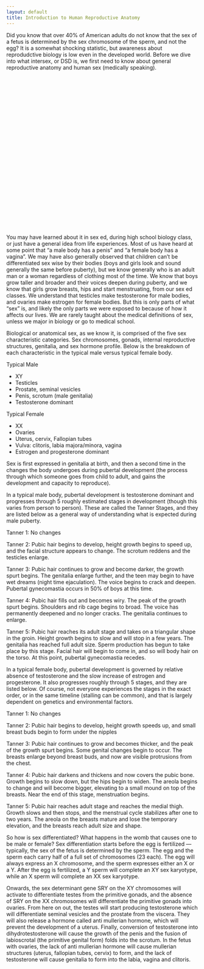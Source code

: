 ```yaml
---
layout: default
title: Introduction to Human Reproductive Anatomy
---
```


Did you know that over 40% of American adults do not know that the sex of a fetus is determined by the sex chromosome of the sperm, and not the egg? It is a somewhat shocking statistic, but awareness about reprodudctive biology is low even in the developed world. Before we dive into what intersex, or DSD is, we first need to know about general reproductive anatomy and human sex (medically speaking). 

<div style="min-height:400px"><noscript><img src="https://datawrapper.dwcdn.net/16uGD/full.png" alt="" /></noscript></div> 

You may have learned about it in sex ed, during high school biology class, or just have a general idea from life experiences. Most of us have heard at some point that “a male body has a penis” and “a female body has a vagina”. We may have also generally observed that children can’t be differentiated sex wise by their bodies (boys and girls look and sound generally the same before puberty), but we know generally who is an adult man or a woman regardless of clothing most of the time. We know that boys grow taller and broader and their voices deepen during puberty, and we know that girls grow breasts, hips and start menstruating, from our sex ed classes. We understand that testicles make testosterone for male bodies, and ovaries make estrogen for female bodies. But this is only parts of what “sex” is, and likely the only parts we were exposed to because of how it affects our lives. We are rarely taught about the medical definitions of sex, unless we major in biology or go to medical school. 

Biological or anatomical sex, as we know it, is comprised of the five sex characteristic categories. Sex chromosomes, gonads, internal reproductive structures, genitalia, and sex hormone profile. Below is the breakdown of each characteristic in the typical male versus typical female body. 

Typical Male
- XY
- Testicles
- Prostate, seminal vesicles 
- Penis, scrotum (male genitalia)
- Testosterone dominant 

Typical Female 
- XX
- Ovaries
- Uterus, cervix, Fallopian tubes
- Vulva: clitoris, labia majora/minora, vagina
- Estrogen and progesterone dominant 

Sex is first expressed in genitalia at birth, and then a second time in the changes the body undergoes during pubertal development (the process through which someone goes from child to adult, and gains the development and capacity to reproduce). 

In a typical male body, pubertal development is testosterone dominant and progresses through 5 roughly estimated stages in development (though this varies from person to person). These are called the Tanner Stages, and they are listed below as a general way of understanding what is expected during male puberty. 

Tanner 1: No changes

Tanner 2: Pubic hair begins to develop, height growth begins to speed up, and the facial structure appears to change. The scrotum reddens and the testicles enlarge. 

Tanner 3: Pubic hair continues to grow and become darker, the growth spurt begins. The genitalia enlarge further, and the teen may begin to have wet dreams (night time ejaculation). The voice begins to crack and deepen. Pubertal gynecomastia occurs in 50% of boys at this time. 

Tanner 4: Pubic hair fills out and becomes wiry. The peak of the growth spurt begins. Shoulders and rib cage begins to broad. The voice has permanently deepened and no longer cracks. The genitalia continues to enlarge. 

Tanner 5: Pubic hair reaches its adult stage and takes on a triangular shape in the groin. Height growth begins to slow and will stop in a few years. The genitalia has reached full adult size. Sperm production has begun to take place by this stage. Facial hair will begin to come in, and so will body hair on the torso. At this point, pubertal gynecomastia recedes. 

In a typical female body, pubertal development is governed by relative absence of testosterone and the slow increase of estrogen and progesterone. It also progresses roughly through 5 stages, and they are listed below. Of course, not everyone experiences the stages in the exact order, or in the same timeline (stalling can be common), and that is largely dependent on genetics and environmental factors. 

Tanner 1: No changes

Tanner 2: Pubic hair begins to develop, height growth speeds up, and small breast buds begin to form under the nipples

Tanner 3: Pubic hair continues to grow and becomes thicker, and the peak of the growth spurt begins. Some genital changes begin to occur. The breasts enlarge beyond breast buds, and now are visible protrusions from the chest. 

Tanner 4: Pubic hair darkens and thickens and now covers the pubic bone. Growth begins to slow down, but the hips begin to widen. The areola begins to change and will become bigger, elevating to a small mound on top of the breasts. Near the end of this stage, menstruation begins.

Tanner 5: Pubic hair reaches adult stage and reaches the medial thigh. Growth slows and then stops, and the menstrual cycle stabilizes after one to two years. The areola on the breasts mature and lose the temporary elevation, and the breasts reach adult size and shape. 

So how is sex differentiated? What happens in the womb that causes one to be male or female? Sex differentiation starts before the egg is fertilized — typically, the sex of the fetus is determined by the sperm. The egg and the sperm each carry half of a full set of chromosomes (23 each). The egg will always express an X chromosome, and the sperm expresses either an X or a Y. After the egg is fertilized, a Y sperm will complete an XY sex karyotype, while an X sperm will complete an XX sex karyotype. 

Onwards, the sex determinant gene SRY on the XY chromosomes will activate to differentiate testes from the primitive gonads, and the absence of SRY on the XX chromosomes will differentiate the primitive gonads into ovaries. From here on out, the testes will start producing testosterone which will differentiate seminal vesicles and the prostate from the viscera. They will also release a hormone called anti mullerian hormone, which will prevent the development of a uterus. Finally, conversion of testosterone into dihydrotestosterone will cause the growth of the penis and the fusion of labioscrotal (the primitive genital form) folds into the scrotum. In the fetus with ovaries, the lack of anti mullerian hormone will cause mullerian structures (uterus, fallopian tubes, cervix) to form, and the lack of testosterone will cause genitalia to form into the labia, vagina and clitoris. 
